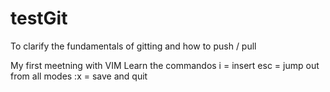 # testGit
To clarify the fundamentals of gitting and how to push / pull

My first meetning with VIM
Learn the commandos
i = insert
esc = jump out from all modes
:x = save and quit
